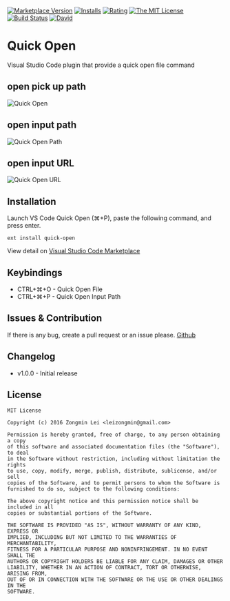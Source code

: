 [![Marketplace Version](https://vsmarketplacebadge.apphb.com/version/leizongmin.quick-open.svg)](https://marketplace.visualstudio.com/items?itemName=leizongmin.quick-open)
[![Installs](https://vsmarketplacebadge.apphb.com/installs/leizongmin.quick-open.svg)](https://marketplace.visualstudio.com/items?itemName=leizongmin.quick-open)
[![Rating](https://vsmarketplacebadge.apphb.com/rating/leizongmin.quick-open.svg)](https://marketplace.visualstudio.com/items?itemName=leizongmin.quick-open)
[![The MIT License](https://img.shields.io/badge/license-MIT-orange.svg?style=flat-square)](http://opensource.org/licenses/MIT)
[![Build Status](https://img.shields.io/travis/leizongmin/vscode-quick-open.svg)](https://travis-ci.org/leizongmin/vscode-quick-open)
[![David](https://img.shields.io/david/leizongmin/vscode-quick-open.svg?style=flat-square)](https://david-dm.org/leizongmin/vscode-quick-open)

# Quick Open

Visual Studio Code plugin that provide a quick open file command

## open pick up path

![Quick Open](https://github.com/leizongmin/vscode-quick-open/raw/master/images/quick_open.gif)

## open input path

![Quick Open Path](https://github.com/leizongmin/vscode-quick-open/raw/master/images/open_path.gif)

## open input URL

![Quick Open URL](https://github.com/leizongmin/vscode-quick-open/raw/master/images/open_url.gif)


## Installation

Launch VS Code Quick Open (⌘+P), paste the following command, and press enter.

```
ext install quick-open
```

View detail on [Visual Studio Code Marketplace](https://marketplace.visualstudio.com/items?itemName=leizongmin.quick-open)


## Keybindings

+ CTRL+⌘+O - Quick Open File
+ CTRL+⌘+P - Quick Open Input Path


## Issues & Contribution

If there is any bug, create a pull request or an issue please.
[Github](https://github.com/leizongmin/vscode-quick-open)


## Changelog

+ v1.0.0 - Initial release

## License

```
MIT License

Copyright (c) 2016 Zongmin Lei <leizongmin@gmail.com>

Permission is hereby granted, free of charge, to any person obtaining a copy
of this software and associated documentation files (the "Software"), to deal
in the Software without restriction, including without limitation the rights
to use, copy, modify, merge, publish, distribute, sublicense, and/or sell
copies of the Software, and to permit persons to whom the Software is
furnished to do so, subject to the following conditions:

The above copyright notice and this permission notice shall be included in all
copies or substantial portions of the Software.

THE SOFTWARE IS PROVIDED "AS IS", WITHOUT WARRANTY OF ANY KIND, EXPRESS OR
IMPLIED, INCLUDING BUT NOT LIMITED TO THE WARRANTIES OF MERCHANTABILITY,
FITNESS FOR A PARTICULAR PURPOSE AND NONINFRINGEMENT. IN NO EVENT SHALL THE
AUTHORS OR COPYRIGHT HOLDERS BE LIABLE FOR ANY CLAIM, DAMAGES OR OTHER
LIABILITY, WHETHER IN AN ACTION OF CONTRACT, TORT OR OTHERWISE, ARISING FROM,
OUT OF OR IN CONNECTION WITH THE SOFTWARE OR THE USE OR OTHER DEALINGS IN THE
SOFTWARE.
```
